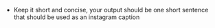 - Keep it short and concise, your output should be one short sentence that should be used as an instagram caption